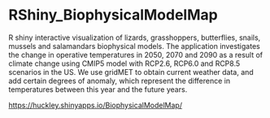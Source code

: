 # RShiny_BiophysicalModelMap

R shiny interactive visualization of lizards, grasshoppers, butterflies, snails, mussels and salamandars biophysical models.
The application investigates the change in operative temperatures in 2050, 2070 and 2090 as a result of climate change using CMIP5 model with RCP2.6, RCP6.0 and RCP8.5 scenarios in the US.
We use gridMET to obtain current weather data, and add certain degrees of anomaly, which represent the difference in temperatures between this year and the future years. 

https://huckley.shinyapps.io/BiophysicalModelMap/
